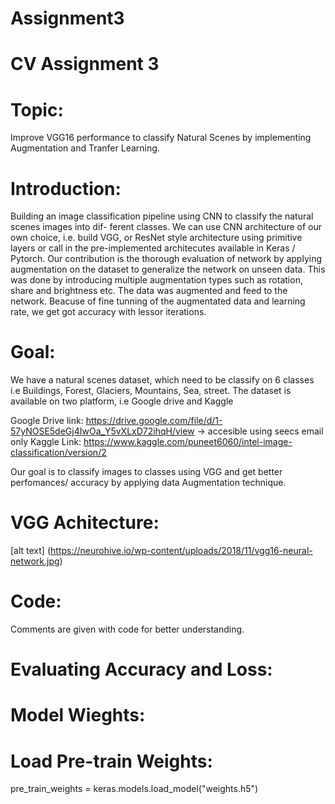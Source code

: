 # Assignment3
# CV Assignment 3

# Topic:
  Improve VGG16 performance to classify Natural Scenes by implementing Augmentation and Tranfer Learning.
  
# Introduction:
  
  Building an image classification pipeline using CNN to classify the natural scenes images into dif-
  ferent classes. We can use CNN architecture of our own choice, i.e. build VGG, or ResNet style
  architecture using primitive layers or call in the pre-implemented architecutes available in Keras /
  Pytorch.
  Our contribution is the thorough evaluation of network by applying augmentation on the dataset to generalize the network on unseen data. This was done by           introducing multiple augmentation types such as rotation, share and brightness etc. The data was augmented and feed to the network. 
  Beacuse of fine tunning of the augmentated data and learning rate, we get got accuracy with lessor iterations.
  
# Goal:
  
   We have a natural scenes dataset, which need to be classify on 6 classes i.e Buildings, Forest, Glaciers, Mountains, Sea, street.
   The dataset is available on two platform, i.e Google drive and Kaggle
 
   Google Drive link: https://drive.google.com/file/d/1-57yNOSE5deGj4IwOa_Y5vXLxD72ihqH/view -> accesible using seecs email only
   Kaggle Link: https://www.kaggle.com/puneet6060/intel-image-classification/version/2
 
   Our goal is to classify images to classes using VGG and get better perfomances/ accuracy by applying data Augmentation technique.
# VGG Achitecture:
[alt text] (https://neurohive.io/wp-content/uploads/2018/11/vgg16-neural-network.jpg)

# Code:
Comments are given with code for better understanding.

# Evaluating Accuracy and Loss:

# Model Wieghts:

# Load Pre-train Weights:
pre_train_weights = keras.models.load_model("weights.h5")
